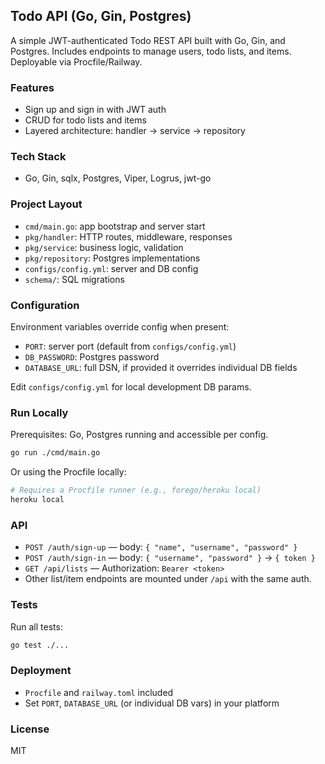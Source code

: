 ## Todo API (Go, Gin, Postgres)

A simple JWT-authenticated Todo REST API built with Go, Gin, and Postgres. Includes endpoints to manage users, todo lists, and items. Deployable via Procfile/Railway.

### Features
- Sign up and sign in with JWT auth
- CRUD for todo lists and items
- Layered architecture: handler → service → repository

### Tech Stack
- Go, Gin, sqlx, Postgres, Viper, Logrus, jwt-go

### Project Layout
- `cmd/main.go`: app bootstrap and server start
- `pkg/handler`: HTTP routes, middleware, responses
- `pkg/service`: business logic, validation
- `pkg/repository`: Postgres implementations
- `configs/config.yml`: server and DB config
- `schema/`: SQL migrations

### Configuration
Environment variables override config when present:
- `PORT`: server port (default from `configs/config.yml`)
- `DB_PASSWORD`: Postgres password
- `DATABASE_URL`: full DSN, if provided it overrides individual DB fields

Edit `configs/config.yml` for local development DB params.

### Run Locally
Prerequisites: Go, Postgres running and accessible per config.

```bash
go run ./cmd/main.go
```

Or using the Procfile locally:

```bash
# Requires a Procfile runner (e.g., forego/heroku local)
heroku local
```

### API
- `POST /auth/sign-up` — body: `{ "name", "username", "password" }`
- `POST /auth/sign-in` — body: `{ "username", "password" }` → `{ token }`
- `GET /api/lists` — Authorization: `Bearer <token>`
- Other list/item endpoints are mounted under `/api` with the same auth.

### Tests
Run all tests:

```bash
go test ./...
```

### Deployment
- `Procfile` and `railway.toml` included
- Set `PORT`, `DATABASE_URL` (or individual DB vars) in your platform

### License
MIT


